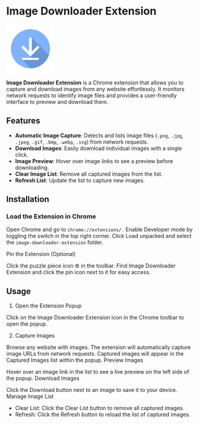 # Image Downloader Extension

![Extension Icon](icons/icon128.png)

**Image Downloader Extension** is a Chrome extension that allows you to capture and download images from any website effortlessly. It monitors network requests to identify image files and provides a user-friendly interface to preview and download them.

## Features

- **Automatic Image Capture**: Detects and lists image files (`.png`, `.jpg`, `.jpeg`, `.gif`, `.bmp`, `.webp`, `.svg`) from network requests.
- **Download Images**: Easily download individual images with a single click.
- **Image Preview**: Hover over image links to see a preview before downloading.
- **Clear Image List**: Remove all captured images from the list.
- **Refresh List**: Update the list to capture new images.

## Installation

### Load the Extension in Chrome

Open Chrome and go to `chrome://extensions/.`
Enable Developer mode by toggling the switch in the top right corner.
Click Load unpacked and select the `image-downloader-extension` folder.

Pin the Extension (Optional)

Click the puzzle piece icon ⚙️ in the toolbar.
Find Image Downloader Extension and click the pin icon next to it for easy access.

## Usage
 1. Open the Extension Popup

Click on the Image Downloader Extension icon in the Chrome toolbar to open the popup.

 2. Capture Images

Browse any website with images. The extension will automatically capture image URLs from network requests.
Captured images will appear in the Captured Images list within the popup.
Preview Images

Hover over an image link in the list to see a live preview on the left side of the popup.
Download Images

Click the Download button next to an image to save it to your device.
Manage Image List

- Clear List: Click the Clear List button to remove all captured images.
- Refresh: Click the Refresh button to reload the list of captured images.
